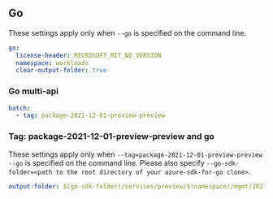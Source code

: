 ## Go

These settings apply only when `--go` is specified on the command line.

```yaml $(go)
go:
  license-header: MICROSOFT_MIT_NO_VERSION
  namespace: workloads
  clear-output-folder: true
```

### Go multi-api

``` yaml $(go) && $(multiapi)
batch:
  - tag: package-2021-12-01-preview-preview
```

### Tag: package-2021-12-01-preview-preview and go

These settings apply only when `--tag=package-2021-12-01-preview-preview --go` is specified on the command line.
Please also specify `--go-sdk-folder=<path to the root directory of your azure-sdk-for-go clone>`.

```yaml $(tag) == 'package-2021-12-01-preview-preview' && $(go)
output-folder: $(go-sdk-folder)/services/preview/$(namespace)/mgmt/2021-12-01-preview/$(namespace)
```
